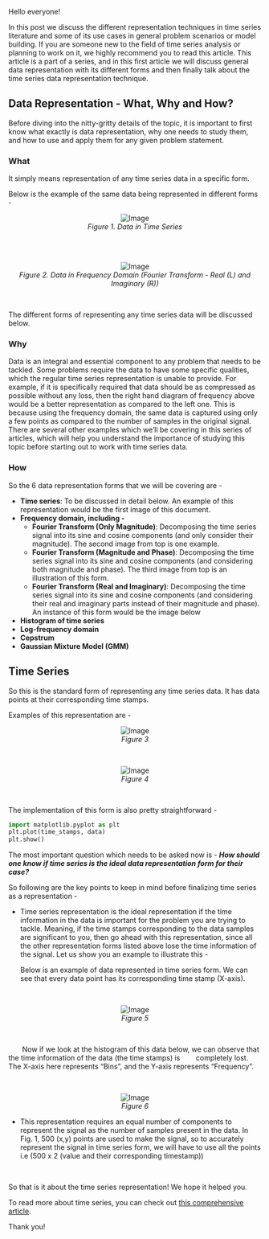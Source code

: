 Hello everyone!

In this post we discuss the different representation techniques in time series literature and some of its use cases in general problem scenarios or model building. If you are someone new to the field of time series analysis or planning to work on it, we highly recommend you to read this article. This article is a part of a series, and in this first article we will discuss general data representation with its different forms and then finally talk about the time series data representation technique.

## Data Representation - What, Why and How?

Before diving into the nitty-gritty details of the topic, it is important to first know what exactly is data representation, why one needs to study them, and how to use and apply them for any given problem statement. 

### What

It simply means representation of any time series data in a specific form. 

Below is the example of the same data being represented in different forms -
<br>
<p align="center">
  <img src="https://github.com/algoasylum/SatelliteImageAnalysis/blob/master/Data_Representation_Images/img1.png" alt="Image"><br>
  <em>Figure 1. Data in Time Series</em>
</p>
<br>
<br>
<p align="center">
  <img src="https://github.com/algoasylum/SatelliteImageAnalysis/blob/master/Data_Representation_Images/img2.png" alt="Image"><br>
  <em>Figure 2.  Data in Frequency Domain (Fourier Transform - Real (L) and Imaginary (R))</em>
</p>
<br>

The different forms of representing any time series data will be discussed below. 

### Why

Data is an integral and essential component to any problem that needs to be tackled. Some problems require the data to have some specific qualities, which the regular time series representation is unable to provide. For example, if it is specifically required that data should be as compressed as possible without any loss, then the right hand diagram of frequency above would be a better representation as compared to the left one. This is because using the frequency domain, the same data is captured using only a few points as compared to the number of samples in the original signal. There are several other examples which we’ll be covering in this series of articles, which will help you understand the importance of studying this topic before starting out to work with time series data.

### How

So the 6 data representation forms that we will be covering are -  

  * **Time series**: To be discussed in detail below. An example of this representation would be the first image of this document. 
  * **Frequency domain, including -** 
    * **Fourier Transform (Only Magnitude)**: Decomposing the time series signal into its sine and cosine components (and only consider their magnitude). The second image from top is one example.
    * **Fourier Transform (Magnitude and Phase)**: Decomposing the time series signal into its sine and cosine components (and considering both magnitude and phase). The third image from top is an illustration of this form.
    * **Fourier Transform (Real and Imaginary)**: Decomposing the time series signal into its sine and cosine components (and considering their real and imaginary parts instead of their magnitude and phase). An instance of this form would be the image below 
  * **Histogram of time series**
  * **Log-frequency domain**
  * **Cepstrum**
  * **Gaussian Mixture Model (GMM)**

## Time Series

So this is the standard form of representing any time series data. It has data points at their corresponding time stamps.

Examples of this representation are - 
<br>
<p align="center">
  <img src="https://github.com/algoasylum/SatelliteImageAnalysis/blob/master/Data_Representation_Images/img3.png" alt="Image"><br>
  <em>Figure 3</em>
</p>
<br>
<p align="center">
  <img src="https://github.com/algoasylum/SatelliteImageAnalysis/blob/master/Data_Representation_Images/img4.png" alt="Image"><br>
  <em>Figure 4</em>
</p>
<br>

The implementation of this form is also pretty straightforward -

```python
import matplotlib.pyplot as plt
plt.plot(time_stamps, data)
plt.show()
```
The most important question which needs to be asked now is - **_How should one know if time series is the ideal data representation form for their case?_**

So following are the key points to keep in mind before finalizing time series as a representation -

* Time series representation is the ideal representation if the time information in the data is important for the problem you are trying to tackle. Meaning, if the time stamps corresponding to the data samples are significant to you, then go ahead with this representation, since all the other representation forms listed above lose the time information of the signal. Let us show you an example to illustrate this -

  Below is an example of data represented in time series form. We can see that every data point has its corresponding time stamp (X-axis). 

<br>
<p align="center">
  <img src="https://github.com/algoasylum/SatelliteImageAnalysis/blob/master/Data_Representation_Images/img5.png" alt="Image"><br>
  <em>Figure 5</em>
</p>
<br>

&nbsp;&nbsp;&nbsp;&nbsp;&nbsp;&nbsp;&nbsp;Now if we look at the histogram of this data below, we can observe that the time information of the data (the time stamps) is 
&nbsp;&nbsp;&nbsp;&nbsp;&nbsp;&nbsp;&nbsp;completely lost. The X-axis here represents “Bins”, and the Y-axis represents “Frequency”. 

<br>
<p align="center">
  <img src="https://github.com/algoasylum/SatelliteImageAnalysis/blob/master/Data_Representation_Images/img6.png" alt="Image"><br>
  <em>Figure 6</em>
</p>

* This representation requires an equal number of components to represent the signal as the number of samples present in the data. In Fig. 1, 500 (x,y) points are used to make the signal, so to accurately represent the signal in time series form, we will have to use all the points i.e (500 x 2 (value and their corresponding timestamp))

<br>

So that is it about the time series representation! We hope it helped you.

To read more about time series, you can check out [this comprehensive article](https://www.influxdata.com/what-is-time-series-data/).

Thank you!



